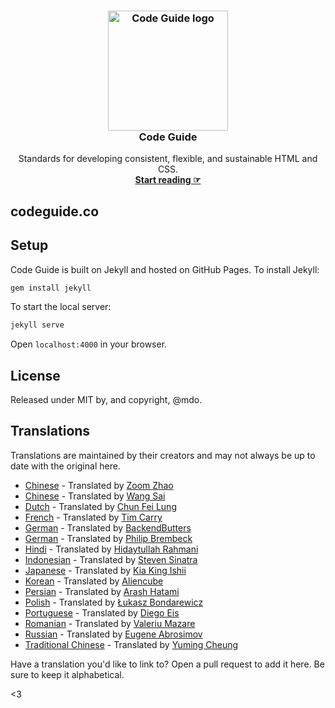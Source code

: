 <h3 align="center">
  <a href="https://codeguide.co/">
    <img src="code-guide-logo.png" alt="Code Guide logo" width="192" height="192">
  </a>
  <br>
  Code Guide
</h3>

<p align="center" markdown="1">
  Standards for developing consistent, flexible, and sustainable HTML and CSS.
  <br>
  <a href="https://codeguide.co"><strong>Start reading ☞</strong></a>
</p>

codeguide.co
---

## Setup

Code Guide is built on Jekyll and hosted on GitHub Pages. To install Jekyll:

```sh
gem install jekyll
```

To start the local server:

```sh
jekyll serve
```

Open `localhost:4000` in your browser.

## License

Released under MIT by, and copyright, @mdo.

## Translations

Translations are maintained by their creators and may not always be up to date with the original here.

- [Chinese](http://zoomzhao.github.io/code-guide/) - Translated by [Zoom Zhao](https://github.com/ZoomZhao)
- [Chinese](http://codeguide.bootcss.com/) - Translated by [Wang Sai](https://github.com/wangsai)
- [Dutch](http://chunfeilung.github.io/code-guide/) - Translated by [Chun Fei Lung](https://github.com/chunfeilung)
- [French](http://pixelastic.github.io/code-guide/) - Translated by [Tim Carry](https://github.com/pixelastic/)
- [German](http://BackendButters.github.io/code-guide/) - Translated by [BackendButters](https://github.com/BackendButters)
- [German](https://philipbrembeck.github.io/code-guide/) - Translated by [Philip Brembeck](https://github.com/philipbrembeck)
- [Hindi](https://hidaytrahman.github.io/code-guide/) - Translated by [Hidaytullah Rahmani](https://github.com/hidaytrahman)
- [Indonesian](http://diagramatics.github.io/code-guide-id) - Translated by [Steven Sinatra](http://diagramatics.me)
- [Japanese](http://kia-king.com/code-guide/) - Translated by [Kia King Ishii](https://github.com/kiaking)
- [Korean](http://code-guide.aliencube.org/) - Translated by [Aliencube](https://github.com/aliencube)
- [Persian](https://cg.arash-hatami.ir/) - Translated by [Arash Hatami](https://github.com/hatamiarash7)
- [Polish](http://bondarewicz.github.io/code-guide/) - Translated by [Łukasz Bondarewicz](https://github.com/bondarewicz)
- [Portuguese](http://diegoeis.github.io/code-guide/) - Translated by [Diego Eis](http://tableless.com.br/)
- [Romanian](http://vmazare.github.io/code-guide-romanian/) - Translated by [Valeriu Mazare](https://github.com/vmazare)
- [Russian](http://sadcitizen.github.io/code-guide/) - Translated by [Eugene Abrosimov](https://github.com/sadcitizen)
- [Traditional Chinese](https://codeguide.intersection.tw) - Translated by [Yuming Cheung](https://github.com/ymcheung)

Have a translation you'd like to link to? Open a pull request to add it here. Be sure to keep it alphabetical.

<3

